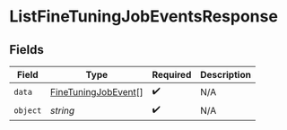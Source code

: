 # ListFineTuningJobEventsResponse


## Fields

| Field                                                             | Type                                                              | Required                                                          | Description                                                       |
| ----------------------------------------------------------------- | ----------------------------------------------------------------- | ----------------------------------------------------------------- | ----------------------------------------------------------------- |
| `data`                                                            | [FineTuningJobEvent](../../models/shared/finetuningjobevent.md)[] | :heavy_check_mark:                                                | N/A                                                               |
| `object`                                                          | *string*                                                          | :heavy_check_mark:                                                | N/A                                                               |